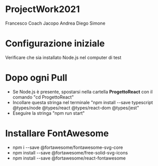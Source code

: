 # ProjectWork2021

Francesco
Coach
Jacopo
Andrea
Diego
Simone

# Configurazione iniziale
Verificare che sia installato Node.js nel computer di test

# Dopo ogni Pull
- Se Node.js è presente, spostarsi nella cartella <b>ProgettoReact</b> con il comando "cd ProgettoReact"
- Incollare questa stringa nel terminale "npm install --save typescript @types/node @types/react @types/react-dom @types/jest"
- Eseguire la stringa "npm run start"


# Installare FontAwesome
-  npm i --save @fortawesome/fontawesome-svg-core
-  npm install --save @fortawesome/free-solid-svg-icons
-  npm install --save @fortawesome/react-fontawesome